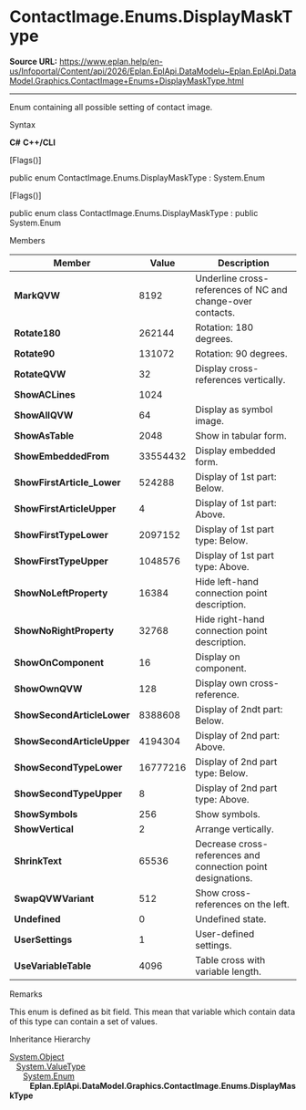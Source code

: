 # ContactImage.Enums.DisplayMaskType

**Source URL:** https://www.eplan.help/en-us/Infoportal/Content/api/2026/Eplan.EplApi.DataModelu~Eplan.EplApi.DataModel.Graphics.ContactImage+Enums+DisplayMaskType.html

---

Enum containing all possible setting of contact image.

Syntax

**C#**
**C++/CLI**


[Flags()]

public enum ContactImage.Enums.DisplayMaskType : System.Enum

[Flags()]

public enum class ContactImage.Enums.DisplayMaskType : public System.Enum


Members

| Member | Value | Description |
| --- | --- | --- |
| **MarkQVW** | 8192 | Underline cross-references of NC and change-over contacts. |
| **Rotate180** | 262144 | Rotation: 180 degrees. |
| **Rotate90** | 131072 | Rotation: 90 degrees. |
| **RotateQVW** | 32 | Display cross-references vertically. |
| **ShowACLines** | 1024 |  |
| **ShowAllQVW** | 64 | Display as symbol image. |
| **ShowAsTable** | 2048 | Show in tabular form. |
| **ShowEmbeddedFrom** | 33554432 | Display embedded form. |
| **ShowFirstArticle\_Lower** | 524288 | Display of 1st part: Below. |
| **ShowFirstArticleUpper** | 4 | Display of 1st part: Above. |
| **ShowFirstTypeLower** | 2097152 | Display of 1st part type: Below. |
| **ShowFirstTypeUpper** | 1048576 | Display of 1st part type: Above. |
| **ShowNoLeftProperty** | 16384 | Hide left-hand connection point description. |
| **ShowNoRightProperty** | 32768 | Hide right-hand connection point description. |
| **ShowOnComponent** | 16 | Display on component. |
| **ShowOwnQVW** | 128 | Display own cross-reference. |
| **ShowSecondArticleLower** | 8388608 | Display of 2ndt part: Below. |
| **ShowSecondArticleUpper** | 4194304 | Display of 2nd part: Above. |
| **ShowSecondTypeLower** | 16777216 | Display of 2nd part type: Below. |
| **ShowSecondTypeUpper** | 8 | Display of 2nd part type: Above. |
| **ShowSymbols** | 256 | Show symbols. |
| **ShowVertical** | 2 | Arrange vertically. |
| **ShrinkText** | 65536 | Decrease cross-references and connection point designations. |
| **SwapQVWVariant** | 512 | Show cross-references on the left. |
| **Undefined** | 0 | Undefined state. |
| **UserSettings** | 1 | User-defined settings. |
| **UseVariableTable** | 4096 | Table cross with variable length. |

Remarks

This enum is defined as bit field. This mean that variable which contain data of this type can contain a set of values.

Inheritance Hierarchy

[System.Object](#)  
   [System.ValueType](#)  
      [System.Enum](#)  
         **Eplan.EplApi.DataModel.Graphics.ContactImage.Enums.DisplayMaskType**
